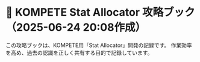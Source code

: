 # 🧠 KOMPETE Stat Allocator 攻略ブック（2025-06-24 20:08作成）

この攻略ブックは、KOMPETE用「Stat Allocator」開発の記録です。
作業効率を高め、過去の認識を正しく共有する目的で記録しています。

